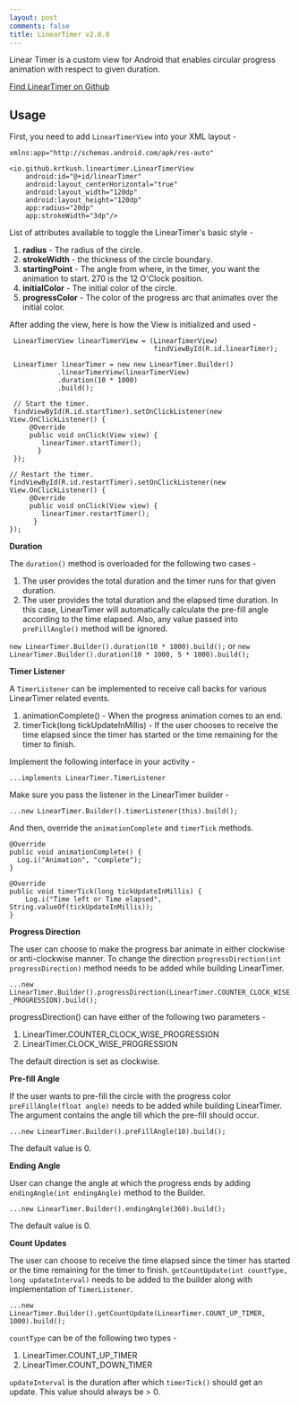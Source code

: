 ```yaml
---
layout: post
comments: false
title: LinearTimer v2.0.0
---
```


Linear Timer is a custom view for Android that enables circular progress animation with respect to given duration.

[Find LinearTimer on Github](https://github.com/krtkush/LinearTimer)

## Usage

First, you need to add `LinearTimerView` into your XML layout -

    xmlns:app="http://schemas.android.com/apk/res-auto"

    <io.github.krtkush.lineartimer.LinearTimerView
        android:id="@+id/linearTimer"
        android:layout_centerHorizontal="true"
        android:layout_width="120dp"
        android:layout_height="120dp"
        app:radius="20dp"
        app:strokeWidth="3dp"/>

List of attributes available to toggle the LinearTimer's basic style -

1. **radius** - The radius of the circle.
2. **strokeWidth** - the thickness of the circle boundary.
3. **startingPoint** - The angle from where, in the timer, you want the animation to start. 270 is the 12 O'Clock position.
4. **initialColor** - The initial color of the circle.
5. **progressColor** - The color of the progress arc that animates over the initial color.


After adding the view, here is how the View is initialized and used -

     LinearTimerView linearTimerView = (LinearTimerView)
                                        findViewById(R.id.linearTimer);

     LinearTimer linearTimer = new new LinearTimer.Builder()
                .linearTimerView(linearTimerView)
                .duration(10 * 1000)
                .build();

     // Start the timer.
     findViewById(R.id.startTimer).setOnClickListener(new View.OnClickListener() {
         @Override
         public void onClick(View view) {
            linearTimer.startTimer();
           }
     });

    // Restart the timer.
    findViewById(R.id.restartTimer).setOnClickListener(new View.OnClickListener() {
         @Override
         public void onClick(View view) {
            linearTimer.restartTimer();
          }
    });

**Duration**

The `duration()` method is overloaded for the following two cases -

1. The user provides the total duration and the timer runs for that given duration.
2. The user provides the total duration and the elapsed time duration. In this case, LinearTimer will automatically calculate the pre-fill angle according to the time elapsed. Also, any value passed into `preFillAngle()` method will be ignored.

`new LinearTimer.Builder().duration(10 * 1000).build();` or `new LinearTimer.Builder().duration(10 * 1000, 5 * 1000).build();`

**Timer Listener**

A `TimerListener` can be implemented to receive call backs for various LinearTimer related events.

1. animationComplete() - When the progress animation comes to an end.
2. timerTick(long tickUpdateInMillis) - If the user chooses to receive the time elapsed since the timer has started or the time remaining for the timer to finish.  

Implement the following interface in your activity -

`...implements LinearTimer.TimerListener`

Make sure you pass the listener in the LinearTimer builder -

`...new LinearTimer.Builder().timerListener(this).build();`

And then, override the `animationComplete` and `timerTick` methods.

    @Override
    public void animationComplete() {
      Log.i("Animation", "complete");
    }

    @Override
    public void timerTick(long tickUpdateInMillis) {
        Log.i("Time left or Time elapsed", String.valueOf(tickUpdateInMillis));
    }

**Progress Direction**

The user can choose to make the progress bar animate in either clockwise or anti-clockwise manner. To change the direction `progressDirection(int progressDirection)` method needs to be added while building LinearTimer.

`...new LinearTimer.Builder().progressDirection(LinearTimer.COUNTER_CLOCK_WISE_PROGRESSION).build();`

progressDirection() can have either of the following two parameters -

1. LinearTimer.COUNTER_CLOCK_WISE_PROGRESSION
2. LinearTimer.CLOCK_WISE_PROGRESSION

The default direction is set as clockwise.

**Pre-fill Angle**

If the user wants to pre-fill the circle with the progress color `preFillAngle(float angle)` needs to be added while building LinearTimer. The argument contains the angle till which the pre-fill should occur.

`...new LinearTimer.Builder().preFillAngle(10).build();`

The default value is 0.

**Ending Angle**

User can change the angle at which the progress ends by adding `endingAngle(int endingAngle)` method to the Builder.

`...new LinearTimer.Builder().endingAngle(360).build();`

The default value is 0.

**Count Updates**

The user can choose to receive the time elapsed since the timer has started or the time remaining for the timer to finish. `getCountUpdate(int countType, long updateInterval)` needs to be added to the builder along with implementation of `TimerListener`.

`...new LinearTimer.Builder().getCountUpdate(LinearTimer.COUNT_UP_TIMER, 1000).build();`

`countType` can be of the following two types -

1. LinearTimer.COUNT_UP_TIMER
2. LinearTimer.COUNT_DOWN_TIMER

`updateInterval` is the duration after which `timerTick()` should get an update. This value should always be > 0.
